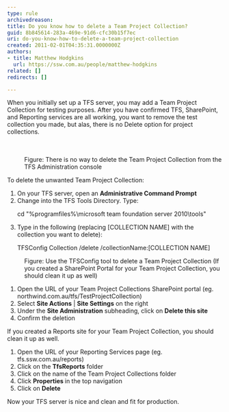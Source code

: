 ```yaml
---
type: rule
archivedreason: 
title: Do you know how to delete a Team Project Collection?
guid: 8b845614-283a-469e-91d6-cfc30b15f7ec
uri: do-you-know-how-to-delete-a-team-project-collection
created: 2011-02-01T04:35:31.0000000Z
authors:
- title: Matthew Hodgkins
  url: https://ssw.com.au/people/matthew-hodgkins
related: []
redirects: []

---
```



When you initially set up a TFS server, you may add a Team Project Collection for testing purposes. After you have confirmed TFS, SharePoint, and Reporting services are all working, you want to remove the test collection you made, but alas, there is no Delete option for project collections. <br>
<br><excerpt class='endintro'></excerpt><br>
<dl class="image"><dt><img src="/PublishingImages/tfs-admin-no-delete.png" alt="" /></dt><dd>Figure&#58; There is no way to delete the Team Project Collection from the TFS Administration console​<br></dd></dl><p>To delete the unwanted Team Project Collection&#58;</p><ol><li>On your TFS server, open an 
      <strong>Administrative Command Prompt</strong> </li><li>Change into the TFS Tools Directory. Type&#58;<p class="ssw15-rteElement-CodeArea">cd &quot;%programfiles%\microsoft team foundation server 2010\tools&quot; </p></li><li>Type in the following (replacing [COLLECTION NAME] with the collection you want to delete)&#58;<p class="ssw15-rteElement-CodeArea">TFSConfig Collection /delete /collectionName&#58;[COLLECTION NAME]<br></p></li></ol><dl class="image"><dt><img src="/PublishingImages/tfs-admin-delete-collection.png" alt="" /></dt><dd>Figure&#58; Use the TFSConfig tool to delete a Team Project Collection (If you created a SharePoint Portal for your Team Project Collection, you should clean it up as well)<span style="color&#58;#444444;">​</span></dd></dl><ol><li>Open the URL of your Team Project Collections SharePoint portal (eg. northwind.com.au/tfs/TestProjectCollection)</li><li>Select 
      <strong>Site Actions</strong> | 
      <strong>Site Settings</strong> on the right </li><li>Under the 
      <strong>Site Administration</strong> subheading, click on 
      <strong>Delete this site</strong> </li><li>Confirm the deletion </li></ol><p>If you created a Reports site for your Team Project Collection, you should clean it up as well.</p><ol><li>Open the URL of your Reporting Services page (eg. tfs.ssw.com.au/reports) </li><li>Click on the 
      <strong>TfsReports</strong> folder </li><li>Click on the name of the Team Project Collections folder </li><li>Click 
      <strong>Properties </strong>in the top navigation </li><li>Click on 
      <strong>Delete</strong> </li></ol><p>Now your TFS server is nice and clean and fit for production.</p>



